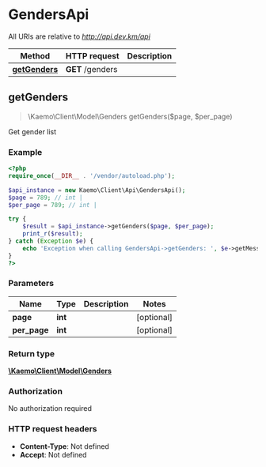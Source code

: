 # GendersApi

All URIs are relative to *http://api.dev.km/api*

Method | HTTP request | Description
------------- | ------------- | -------------
[**getGenders**](#getGenders) | **GET** /genders | 


## **getGenders**
> \Kaemo\Client\Model\Genders getGenders($page, $per_page)



Get gender list

### Example
```php
<?php
require_once(__DIR__ . '/vendor/autoload.php');

$api_instance = new Kaemo\Client\Api\GendersApi();
$page = 789; // int | 
$per_page = 789; // int | 

try {
    $result = $api_instance->getGenders($page, $per_page);
    print_r($result);
} catch (Exception $e) {
    echo 'Exception when calling GendersApi->getGenders: ', $e->getMessage(), PHP_EOL;
}
?>
```

### Parameters

Name | Type | Description  | Notes
------------- | ------------- | ------------- | -------------
 **page** | **int**|  | [optional]
 **per_page** | **int**|  | [optional]

### Return type

[**\Kaemo\Client\Model\Genders**](#Genders)

### Authorization

No authorization required

### HTTP request headers

 - **Content-Type**: Not defined
 - **Accept**: Not defined

